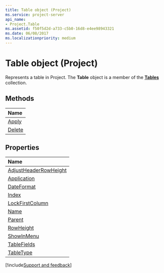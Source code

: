 ```yaml
---
title: Table object (Project)
ms.service: project-server
api_name:
- Project.Table
ms.assetid: f50f5d2d-a733-c5b0-16d8-e4ee98943321
ms.date: 06/08/2017
ms.localizationpriority: medium
---
```



# Table object (Project)



Represents a table in Project. The **Table** object is a member of the **[Tables](Project.tables.md)** collection.

## Methods



|Name|
|:-----|
|[Apply](./Project.Table.Apply.md)|
|[Delete](./Project.Table.Delete.md)|

## Properties



|Name|
|:-----|
|[AdjustHeaderRowHeight](./Project.Table.AdjustHeaderRowHeight.md)|
|[Application](./Project.Table.Application.md)|
|[DateFormat](./Project.Table.DateFormat.md)|
|[Index](./Project.Table.Index.md)|
|[LockFirstColumn](./Project.Table.LockFirstColumn.md)|
|[Name](./Project.Table.Name.md)|
|[Parent](./Project.Table.Parent.md)|
|[RowHeight](./Project.Table.RowHeight.md)|
|[ShowInMenu](./Project.Table.ShowInMenu.md)|
|[TableFields](./Project.Table.TableFields.md)|
|[TableType](./Project.Table.TableType.md)|

[!include[Support and feedback](~/includes/feedback-boilerplate.md)]